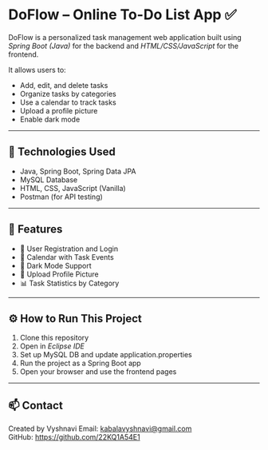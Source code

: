 # DoFlow – Online To-Do List App ✅

DoFlow is a personalized task management web application built using *Spring Boot (Java)* for the backend and *HTML/CSS/JavaScript* for the frontend.

It allows users to:
- Add, edit, and delete tasks
- Organize tasks by categories
- Use a calendar to track tasks
- Upload a profile picture
- Enable dark mode

---

## 📁 Technologies Used

- Java, Spring Boot, Spring Data JPA
- MySQL Database
- HTML, CSS, JavaScript (Vanilla)
- Postman (for API testing)

---

## 🚀 Features

- 🔐 User Registration and Login
- 📅 Calendar with Task Events
- 🌙 Dark Mode Support
- 📁 Upload Profile Picture
- 📊 Task Statistics by Category

---

## ⚙ How to Run This Project

1. Clone this repository
2. Open in *Eclipse IDE*
3. Set up MySQL DB and update application.properties
4. Run the project as a Spring Boot app
5. Open your browser and use the frontend pages

---

## 📫 Contact

Created by Vyshnavi
Email: kabalavyshnavi@gmail.com  
GitHub: https://github.com/22KQ1A54E1
